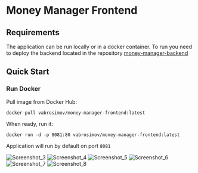# Money Manager Frontend

## Requirements
The application can be run locally or in a docker container. To run you need to deploy the backend located in the repository [money-manager-backend](https://github.com/VladimirAbrosimov/money-manager-backend)

## Quick Start

### Run Docker
Pull image from Docker Hub:
```
docker pull vabrosimov/money-manager-frontend:latest
```
When ready, run it:
```
docker run -d -p 8081:80 vabrosimov/money-manager-frontend:latest
```
Application will run by default on port `8081`

![Screenshot_3](https://user-images.githubusercontent.com/30374265/157990055-2b39559e-3f8c-4bd0-bfe0-9a35ee3aa7e8.png)
![Screenshot_4](https://user-images.githubusercontent.com/30374265/157990062-2df9085e-5846-4084-bf89-c7b1ce721800.png)
![Screenshot_5](https://user-images.githubusercontent.com/30374265/157990075-13d60529-57c4-4cbe-835c-5aed69b6823c.png)
![Screenshot_6](https://user-images.githubusercontent.com/30374265/157993986-c8052fd4-01a4-4668-8594-8980875ee80a.png)
![Screenshot_7](https://user-images.githubusercontent.com/30374265/157994010-1a8113e4-f683-43a6-96f6-7ed3354a8e3f.png)
![Screenshot_8](https://user-images.githubusercontent.com/30374265/158075793-1ebb266f-6267-4ae7-9265-7d6b16577c8b.png)
